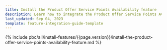 ```yaml
---
title: Install the Product Offer Service Points Availability feature
description: Learn how to integrate the Product Offer Service Points Availability feature into your project
last_updated: Sep 04, 2023
template: feature-integration-guide-template
---
```


{% include pbc/all/install-features/{{page.version}}/install-the-product-offer-service-points-availability-feature.md %} <!-- To edit, see /_includes/pbc/all/install-features/202311.0/install-the-product-offer-service-points-availability-feature.md -->
